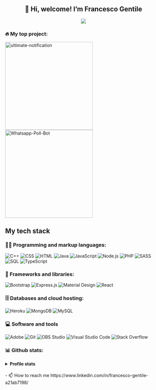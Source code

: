 <h2 align="center">👋 Hi, welcome! I’m Francesco Gentile</h2>



<p align="center">
<img src="https://readme-typing-svg.herokuapp.com?color=F76253&lines=FrancescoGentileDev;Full-stack+web+developer;Learning+all+day+new+things&center=true&width=440&height=45&color=f75c7e&vCenter=true&size=22" >
</p>

### 🔥 My top project:

<p align="left">
<a href="https://github.com/FrancescoGentileDev/ultimate-notification"><img width="282" src="https://denvercoder1-github-readme-stats.vercel.app/api/pin/?username=FrancescoGentileDev&repo=ultimate-notification&theme=react&bg_color=1F222E&title_color=F85D7F&icon_color=F8D866&hide_border=true&show_icons=false" alt="ultimate-notification"></a>
<a href="https://github.com/FrancescoGentileDev/Whatsapp-Poll-Bot"><img width="282" src="https://denvercoder1-github-readme-stats.vercel.app/api/pin/?username=FrancescoGentileDev&repo=Whatsapp-Poll-Bot&theme=react&bg_color=1F222E&title_color=F85D7F&icon_color=F8D866&hide_border=true&show_icons=false" alt="Whatsapp-Poll-Bot"></a>

</p>

## My tech stack

### 👨‍💻 Programming and markup languages:

<p>
<img alt="C++" src="https://custom-icon-badges.herokuapp.com/badge/C++-9C033A.svg?logo=cpp2&logoColor=white">
<img alt="CSS" src="https://img.shields.io/badge/CSS-1572B6.svg?logo=css3&logoColor=white">
<img alt="HTML" src="https://img.shields.io/badge/HTML-E34F26.svg?logo=html5&logoColor=white">
<img alt="Java" src="https://custom-icon-badges.herokuapp.com/badge/Java-007396.svg?logo=java&logoColor=white">
<img alt="JavaScript" src="https://img.shields.io/badge/JavaScript-F7DF1E.svg?logo=javascript&logoColor=black">
<img alt="Node.js" src="https://img.shields.io/badge/Node.js-43853D.svg?logo=node.js&logoColor=white">
<img alt="PHP" src="https://img.shields.io/badge/PHP-777BB4.svg?logo=php&logoColor=white">
<img alt="SASS" src="https://img.shields.io/badge/Sass-hotpink.svg?logo=SASS&logoColor=white">
<img alt="SQL" src="https://custom-icon-badges.herokuapp.com/badge/SQL-025E8C.svg?logo=database&logoColor=white">
<img alt="TypeScript" src="https://img.shields.io/badge/TypeScript-007ACC.svg?logo=typescript&logoColor=white">
</p>

### 🧰 Frameworks and libraries:

<p>
<img alt="Bootstrap" src="https://img.shields.io/badge/Bootstrap-7952B3.svg?logo=bootstrap&logoColor=white">
<img alt="Express.js" src="https://img.shields.io/badge/Express.js-404d59.svg?logo=express&logoColor=white">
<img alt="Material Design" src="https://img.shields.io/badge/Material%20Design-0081CB.svg?logo=material-design&logoColor=white">
<img alt="React" src="https://img.shields.io/badge/React-20232a.svg?logo=react&logoColor=%2361DAFB">

</p>

### 🗄️ Databases and cloud hosting:

<p>
<img alt="Heroku" src="https://img.shields.io/badge/Heroku-430098.svg?logo=heroku&logoColor=white">
<img alt="MongoDB" src ="https://img.shields.io/badge/MongoDB-4ea94b.svg?logo=mongodb&logoColor=white">
<img alt="MySQL" src="https://img.shields.io/badge/MySQL-00f.svg?logo=mysql&logoColor=white">


</p>

### 💻 Software and tools 

<p>
<img alt="Adobe" src="https://img.shields.io/badge/Adobe-FF0000.svg?logo=adobe&logoColor=white">
<img alt="Git" src="https://img.shields.io/badge/Git-F05033.svg?logo=git&logoColor=white">
<img alt="OBS Studio" src="https://img.shields.io/badge/-OBS%20Studio-302E31?logo=obs-studio&logoColor=white">
<img alt="Visual Studio Code" src="https://img.shields.io/badge/Visual%20Studio%20Code-0078d7.svg?logo=visual-studio-code&logoColor=white">
<img alt="Stack Overflow" src="https://img.shields.io/badge/-Stack%20Overflow-FE7A16?logo=stack-overflow&logoColor=white">
</p>

### 📊 Github stats:

<h4> <details>
  <summary>Profile stats</summary>
  <p align="center">
<img src="http://github-readme-streak-stats.herokuapp.com?user=francescogentileDev&theme=radical&date_format=j%20M%5B%20Y%5D">
<img alt="DenverCoder1's Top Languages" src="https://github-readme-stats.vercel.app/api/top-langs/?username=francescogentiledev&langs_count=8&layout=compact&theme=react&hide_border=true&bg_color=1F222E&title_color=F85D7F&icon_color=F8D866&hide=Jupyter%20Notebook" height="192px"/>
</p> </h4>
  

  
</details>
- 📫 How to reach me https://www.linkedin.com/in/francesco-gentile-a21ab7198/



<!---
FrancescoGentileDev/FrancescoGentileDev is a ✨ special ✨ repository because its `README.md` (this file) appears on your GitHub profile.
You can click the Preview link to take a look at your changes.
--->
